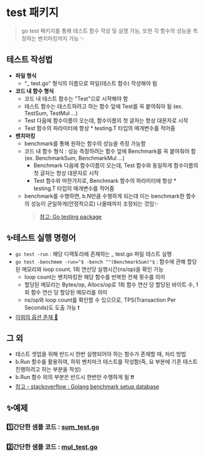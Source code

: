 # test 패키지
> go test 패키지를 통해 테스트 함수 작성 및 실행 가능, 또한 각 함수의 성능을 측정하는 벤치마킹까지 가능 ✨

## 테스트 작성법
+ **파일 형식**
   + "_ test.go" 형식의 이름으로 파일(테스트 함수) 작성해야 됨
+ **코드 내 함수 형식**
   + 코드 내 테스트 함수는 "Test"으로 시작해야 함
   + 테스트 함수는 테스트하려고 하는 함수 앞에 Test를 꼭 붙여줘야 됨 (ex. TestSum, TestMul ...)    
   + Test 다음에 함수이름이 오는데, 함수이름의 첫 글자는 항상 대문자로 시작    
   + Test 함수의 파라미터에 항상 * testing.T 타입의 매개변수를 적어줌
+ **벤치마킹**
   + benchmark를 통해 원하는 함수의 성능을 측정 가능함
   + 코드 내 함수 형식 : 성능 측정하려는 함수 앞에 Benchmark를 꼭 붙여줘야 함 (ex. BenchmarkSum, BenchmarkMul ...)
      + Benchmark 다음에 함수이름이 오는데, Test 함수와 동일하게 함수이름의 첫 글자는 항상 대문자로 시작
      + Test 함수와 마찬가지로, Benchmark 함수의 파라미터에 항상 * testing.T 타입의 매개변수를 적어줌
   + benchmark를 수행하면, b.N만큼 수행하게 되는데 이는 benchmark한 함수의 성능이 균일하게(안정적으로) 나올때까지 조정되는 것임✨
     > [참고: Go testing package](https://pkg.go.dev/testing#hdr-Benchmarks)


## ✨**테스트 실행 명령어** 
   + `go test -run` : 해당 디렉토리에 존재하는 _ test.go 파일 테스트 실행     
   + `go test -benchmem -run=^$ -bench ^"(BenchmarkSum)"$` : 함수에 관해 할당된 메모리와 loop count, 1회 연산당 실행시간(ns/op)을 확인 가능    
      + loop count는 벤치마킹한 해당 함수를 반복한 전체 횟수를 의미   
      + 할당된 메모리는 Bytes/op, Allocs/op로 1회 함수 연산 당 할당된 바이트 수, 1회 함수 연산 당 할당된 메모리를 의미    
      + ns/op와 loop count를 확인할 수 있으므로, TPS(Transaction Per Seconds)도 도출 가능 ❗
   + [이외의 옵션 존재 📄](https://pkg.go.dev/cmd/go/internal/test)

## **그 외** 
   + 테스트 셋업을 위해 반드시 한번 실행되어야 하는 함수가 존재할 때, 처리 방법 
   + b.Run 함수를 활용하여, 하위 벤치마크 테스트를 작성함(즉, 요 부분에 기존 테스트 진행하려고 하는 부분을 작성)
   + b.Run 함수 외의 부분은 반드시 한번만 수행하게 됨 ❗❗
   + [참고 - stackoverflow : Golang benchmark setup database](https://stackoverflow.com/questions/73782483/golang-benchmark-setup-database)

     
## ✨예제
### 1️⃣간단한 샘플 코드 : [sum_test.go](https://github.com/sujiny-tech/TIL/blob/main/programming/Golang/test/sum_test.go)     
### 2️⃣간단한 샘플 코드 : [mul_test.go](https://github.com/sujiny-tech/TIL/blob/main/programming/Golang/test/mul_test.go)

